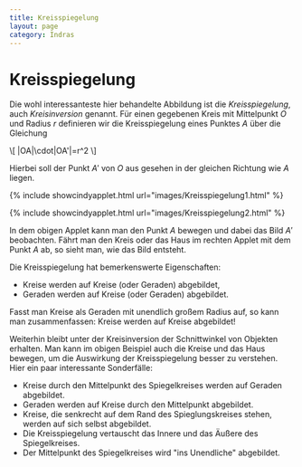 ```yaml
---
title: Kreisspiegelung
layout: page
category: Indras
---
```


# Kreisspiegelung

Die wohl interessanteste hier behandelte Abbildung ist die <em>Kreisspiegelung</em>, auch <em>Kreisinversion</em> genannt.
Für einen gegebenen Kreis mit Mittelpunkt $O$ und Radius $r$ definieren wir die Kreisspiegelung
eines Punktes $A$ über die Gleichung

\\[ \|OA\|\cdot\|OA'\|=r^2 \\]

Hierbei soll der Punkt $A'$ von $O$ aus gesehen in der gleichen Richtung wie $A$ liegen.

{% include showcindyapplet.html url="images/Kreisspiegelung1.html" %}


{% include showcindyapplet.html url="images/Kreisspiegelung2.html" %}



In dem obigen Applet kann man den Punkt $A$ bewegen und dabei das Bild $A'$ beobachten. Fährt man den Kreis oder das Haus im rechten Applet mit dem Punkt $A$ ab, so sieht man, wie das Bild entsteht.

Die Kreisspiegelung hat bemerkenswerte Eigenschaften:

* Kreise werden auf Kreise (oder Geraden) abgebildet,
* Geraden werden auf Kreise (oder Geraden) abgebildet.


Fasst man Kreise als Geraden mit unendlich großem Radius auf, so kann man zusammenfassen: Kreise werden auf Kreise abgebildet!

Weiterhin bleibt unter der Kreisinversion der Schnittwinkel von Objekten erhalten. Man kann im obigen Beispiel auch die Kreise und das Haus bewegen, um die Auswirkung der Kreisspiegelung besser zu verstehen. Hier ein paar interessante Sonderfälle:

* Kreise durch den Mittelpunkt des Spiegelkreises werden auf Geraden abgebildet.
* Geraden werden auf Kreise durch den Mittelpunkt abgebildet.
* Kreise, die senkrecht auf dem Rand des Spieglungskreises stehen, werden auf sich selbst abgebildet.
* Die Kreisspiegelung vertauscht das Innere und das Äußere des Spiegelkreises.
* Der Mittelpunkt des Spiegelkreises wird "ins Unendliche" abgebildet.
